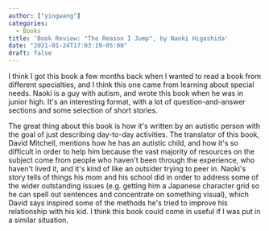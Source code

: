 ```yaml
---
author: ["yingwang"]
categories:
  - Books
title: 'Book Review: "The Reason I Jump", by Naoki Higashida'
date: "2021-01-24T17:03:19-05:00"
draft: false
---
```


I think I got this book a few months back when I wanted to read a book from
different specialties, and I think this one came from learning about special
needs. Naoki is a guy with autism, and wrote this book when he was in junior
high. It's an interesting format, with a lot of question-and-answer sections and
some selection of short stories.

The great thing about this book is how it's written by an autistic person with
the goal of just describing day-to-day activities. The translator of this book,
David Mitchell, mentions how he has an autistic child, and how it's so difficult
in order to help him because the vast majority of resources on the subject come
from people who haven't been through the experience, who haven't lived it, and
it's kind of like an outsider trying to peer in. Naoki's story tells of things
his mom and his school did in order to address some of the wider outstanding
issues (e.g. getting him a Japanese character grid so he can spell out sentences
and concentrate on something visual), which David says inspired some of the
methods he's tried to improve his relationship with his kid. I think this book
could come in useful if I was put in a similar situation.
